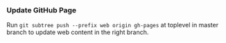### Update GitHub Page
Run `git subtree push --prefix web origin gh-pages` at toplevel in master branch to update web content in the right branch.
